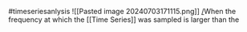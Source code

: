 #timeseriesanlysis 
![[Pasted image 20240703171115.png]]
[/]()When the frequency at which the [[Time Series]] was sampled is larger than the 